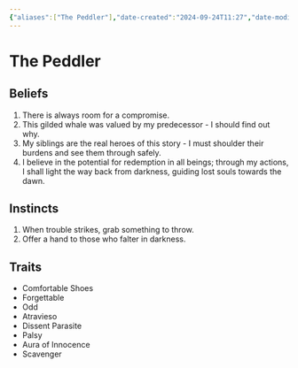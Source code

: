 ```yaml
---
{"aliases":["The Peddler"],"date-created":"2024-09-24T11:27","date-modified":"2024-09-24T11:28","dg-publish":true,"tags":["moonrise"],"title":"The Peddler","dg-path":"moonrise/The Peddler.md","permalink":"/moonrise/the-peddler/","dgPassFrontmatter":true}
---
```



# The Peddler

## Beliefs

1. There is always room for a compromise.
2. This gilded whale was valued by my predecessor - I should find out why.
3. My siblings are the real heroes of this story - I must shoulder their burdens and see them through safely.
4. I believe in the potential for redemption in all beings; through my actions, I shall light the way back from darkness, guiding lost souls towards the dawn.

## Instincts

1. When trouble strikes, grab something to throw.
2. Offer a hand to those who falter in darkness.

## Traits

- Comfortable Shoes
- Forgettable
- Odd
- Atravieso
- Dissent Parasite
- Palsy
- Aura of Innocence
- Scavenger
